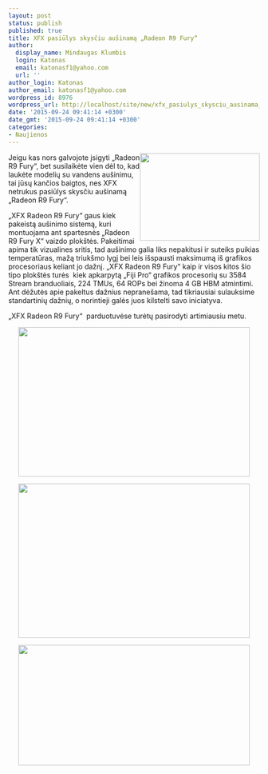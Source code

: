 ```yaml
---
layout: post
status: publish
published: true
title: XFX pasiūlys skysčiu aušinamą „Radeon R9 Fury“
author:
  display_name: Mindaugas Klumbis
  login: Katonas
  email: katonasf1@yahoo.com
  url: ''
author_login: Katonas
author_email: katonasf1@yahoo.com
wordpress_id: 8976
wordpress_url: http://localhost/site/new/xfx_pasiulys_skysciu_ausinama_radeon_r9_fury/
date: '2015-09-24 09:41:14 +0300'
date_gmt: '2015-09-24 09:41:14 +0300'
categories:
- Naujienos
---
```

<p>
	<a href="http://technews.lt/userfiles/XFX-R9-Fury-X-Custom-1-900x657.jpg"><img alt="" src="http://technews.lt/userfiles/XFX-R9-Fury-X-Custom-1-900x657.jpg" style="width: 240px; height: 175px; float: right;" /></a>Jeigu kas nors galvojote įsigyti &bdquo;Radeon R9 Fury&ldquo;, bet susilaikėte vien dėl to, kad laukėte modelių su vandens au&scaron;inimu, tai jūsų kančios baigtos, nes XFX netrukus pasiūlys skysčiu au&scaron;inamą &bdquo;Radeon R9 Fury&ldquo;.</p>
<p>
	&bdquo;XFX Radeon R9 Fury&ldquo; gaus kiek pakeistą au&scaron;inimo sistemą, kuri montuojama ant spartesnės &bdquo;Radeon R9 Fury X&ldquo; vaizdo plok&scaron;tės. Pakeitimai apima tik vizualines sritis, tad au&scaron;inimo galia liks nepakitusi ir suteiks puikias temperatūras, mažą triuk&scaron;mo lygį bei leis i&scaron;spausti maksimumą i&scaron; grafikos procesoriaus keliant jo dažnį. &bdquo;XFX Radeon R9 Fury&ldquo; kaip ir visos kitos &scaron;io tipo plok&scaron;tės turės &nbsp;kiek apkarpytą &bdquo;Fiji Pro&ldquo; grafikos procesorių su 3584 Stream branduoliais, 224 TMUs, 64 ROPs bei žinoma 4 GB HBM atmintimi. Ant dėžutės apie pakeltus dažnius neprane&scaron;ama, tad tikriausiai sulauksime standartinių dažnių, o norintieji galės juos kilstelti savo iniciatyva.</p>
<p>
	&bdquo;XFX Radeon R9 Fury&ldquo; &nbsp;parduotuvėse turėtų pasirodyti artimiausiu metu.</p>
<p style="text-align: center;">
	<a href="http://technews.lt/userfiles/XFX-R9-Fury-X-Custom-3-900x580.jpg"><img alt="" src="http://technews.lt/userfiles/XFX-R9-Fury-X-Custom-3-900x580.jpg" style="width: 464px; height: 299px;" /></a></p>
<p style="text-align: center;">
	<a href="http://technews.lt/userfiles/XFX-R9-Fury-X-Custom-4-900x599.jpg"><img alt="" src="http://technews.lt/userfiles/XFX-R9-Fury-X-Custom-4-900x599.jpg" style="width: 464px; height: 309px;" /></a></p>
<p style="text-align: center;">
	<a href="http://technews.lt/userfiles/XFX-R9-Fury-X-Custom-2-900x468.jpg"><img alt="" src="http://technews.lt/userfiles/XFX-R9-Fury-X-Custom-2-900x468.jpg" style="width: 464px; height: 241px;" /></a></p>
